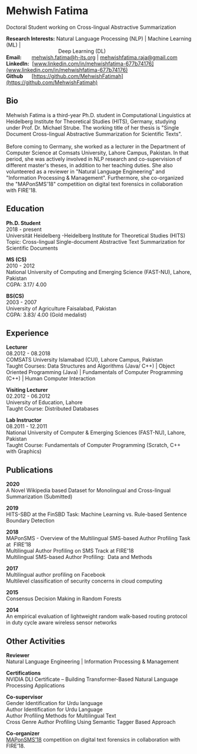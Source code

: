 # Mehwish Fatima

Doctoral Student working on Cross-lingual Abstractive Summarization

**Research Interests:** Natural Language Processing (NLP) | Machine Learning (ML) |<br> 
&nbsp;&nbsp;&nbsp;&nbsp;&nbsp; &nbsp;&nbsp;&nbsp;&nbsp;&nbsp; &nbsp;&nbsp;&nbsp;&nbsp;&nbsp; &nbsp;&nbsp;&nbsp;&nbsp;&nbsp; &nbsp;&nbsp;&nbsp;&nbsp;&nbsp; &nbsp;&nbsp;&nbsp;&nbsp;&nbsp; Deep Learning (DL) <br>
**Email:** &nbsp;&nbsp;&nbsp;&nbsp;&nbsp; [mehwish.fatima@h-its.org](mehwish.fatima@h-its.org) | [mehwishfatima.raja@gmail.com](mehwishfatima.raja@gmail.com)<br>
**LinkedIn:** &nbsp;[www.linkedin.com/in/mehwishfatima-677b74176](www.linkedin.com/in/mehwishfatima-677b74176)<br>
**Github** &nbsp; &nbsp; &nbsp;[https://github.com/MehwishFatimah](https://github.com/MehwishFatimah)<br>

## Bio

Mehwish Fatima is a third-year Ph.D. student in Computational Linguistics at Heidelberg Institute for Theoretical Studies (HITS), Germany, studying under Prof. Dr. Michael Strube. The working title of her thesis is "Single Document Cross-lingual Abstractive Summarization for Scientific Texts". <br><br>
Before coming to Germany, she worked as a lecturer in the Department of Computer Science at Comsats University, Lahore Campus, Pakistan. In that period, she was actively involved in NLP research and co-supervision of different master's theses, in addition to her teaching duties. She also volunteered as a reviewer in "Natural Language Engineering" and "Information Processing & Management". Furthermore, she co-organized the "MAPonSMS'18" competition on digital text forensics in collaboration with FIRE'18.

## Education
**Ph.D. Student**<br> 
2018 - present<br> 
Universität Heidelberg -Heidelberg Institute for Theoretical Studies (HITS)<br> 
Topic: Cross-lingual Single-document Abstractive Text Summarization for Scientific Documents

**MS (CS)**<br> 
2010 - 2012<br> 
National University of Computing and Emerging Science (FAST-NU), Lahore, Pakistan<br> 
CGPA: 3.17/ 4.00  

**BS(CS)**<br> 
2003 - 2007<br> 
University of Agriculture Faisalabad, Pakistan<br> 
CGPA: 3.83/ 4.00 (Gold medalist)  


## Experience
**Lecturer**<br> 
08.2012 - 08.2018<br> 
COMSATS University Islamabad (CUI), Lahore Campus, Pakistan<br> 
Taught Courses: Data Structures and Algorithms (Java/ C++) | Object Oriented Programming (Java) | Fundamentals of Computer Programming (C++) | Human Computer Interaction 

**Visiting Lecturer**<br>
02.2012 - 06.2012<br>
University of Education, Lahore<br>
Taught Course: Distributed Databases<br> 

**Lab Instructor**<br> 
08.2011 - 12.2011<br> 
National University of Computer & Emerging Sciences (FAST-NU), Lahore, Pakistan<br> 
Taught Course: Fundamentals of Computer Programming (Scratch, C++ with Graphics)<br> 

## Publications
**2020**<br>
A Novel Wikipedia based Dataset for Monolingual and Cross-lingual Summarization (Submitted)

**2019**<br>
HITS-SBD at the FinSBD Task: Machine Learning vs. Rule-based Sentence Boundary Detection

**2018**<br>
MAPonSMS - Overview of the Multilingual SMS-based Author Profiling Task at  FIRE’18<br> 
Multilingual Author Profiling on SMS Track at FIRE'18<br> 
Multilingual SMS-based Author Profiling:  Data and Methods

**2017**<br>
Multilingual author profiling on Facebook<br> 
Multilevel classification of security concerns in cloud computing

**2015**<br>
Consensus Decision Making in Random Forests

**2014**<br>
An empirical evaluation of lightweight random walk-based routing protocol in duty cycle aware wireless sensor networks

## Other Activities
**Reviewer**<br> 
Natural Language Engineering | Information Processing & Management

**Certifications**<br>
NVIDIA DLI Certificate – Building Transformer-Based Natural Language Processing Applications

**Co-supervisor**<br>
Gender Identification for Urdu language<br>
Author Identification for Urdu Language<br>
Author Profiling Methods for Multilingual Text<br>
Cross Genre Author Profiling Using Semantic Tagger Based Approach

**Co-organizer**<br>
[MAPonSMS’18](https://lahore.comsats.edu.pk/cs/MAPonSMS/index.html) competition on digital text forensics in collaboration with FIRE’18.  
